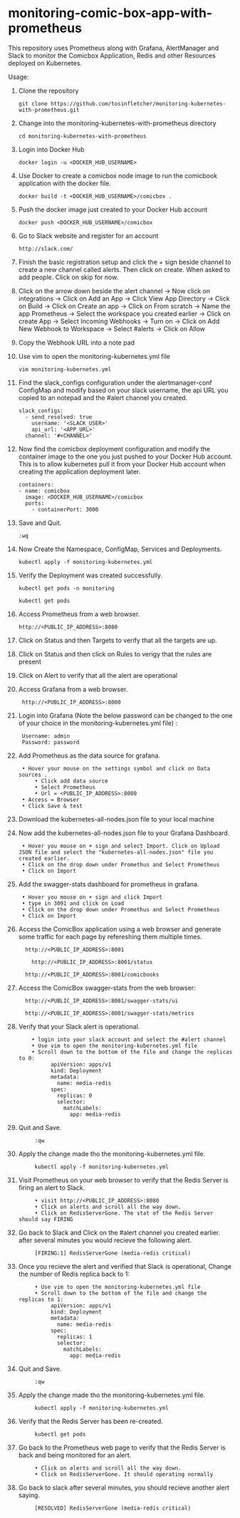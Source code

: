 # monitoring-comic-box-app-with-prometheus

This repository uses Prometheus along with Grafana, AlertManager and Slack to monitor the Comicbox Application, Redis and other Resources deployed on Kubernetes.

Usage:


1.  Clone the repository
        
        git clone https://github.com/tosinfletcher/monitoring-kubernetes-with-prometheus.git

2.  Change into the monitoring-kubernetes-with-prometheus directory
        
        cd monitoring-kubernetes-with-prometheus
    
3.  Login into Docker Hub
        
        docker login -u <DOCKER_HUB_USERNAME>
    
5.  Use Docker to create a comicbox node image to run the comicbook application with the docker file.
        
        docker build -t <DOCKER_HUB_USERNAME>/comicbox .
    
6.  Push the docker image just created to your Docker Hub account
        
        docker push <DOCKER_HUB_USERNAME>/comicbox

7.  Go to Slack website and register for an account
          
        http://slack.com/
      
8.  Finish the basic registration setup and click the + sign beside channel to create a new channel called alerts. Then click on create. When asked to add people.         Click on skip for now.

9.  Click on the arrow down beside the alert channel -> Now click on integrations -> Click on Add an App -> Click View App Directory -> Click on Build -> Click on         Create an app -> Click on From scratch -> Name the app Prometheus -> Select the workspace you created earlier -> Click on create App -> Select Incoming Webhooks       -> Turn on -> Click on Add New Webhook to Workspace -> Select #alerts -> Click on Allow
        
10. Copy the Webhook URL into a note pad

11. Use vim to open the monitoring-kubernetes.yml file
          
        vim monitoring-kubernetes.yml
          
12. Find the slack_configs configuration under the alertmanager-conf ConfigMap and modify based 
    on your slack username, the api URL you copied to an notepad and the #alert channel you created.
        
        slack_configs:
	      - send_resolved: true
	        username: '<SLACK_USER>'
	        api_url: '<APP_URL>'
          channel: '#<CHANNEL>'

        
13. Now find the comicbox deployment configuration and modify the container image  to the one you just pushed to your Docker Hub account.
    This is to allow kubernetes pull it from your Docker Hub account when creating the application deployment later.
        
        containers:
        - name: comicbox
          image: <DOCKER_HUB_USERNAME>/comicbox
          ports:
            - containerPort: 3000

14.  Save and Quit.
        
         :wq

15. Now Create the Namespace, ConfigMap, Services and Deployments.
         
        kubectl apply -f monitoring-kubernetes.yml

16. Verify the Deployment was created successfully.
         
        kubectl get pods -n monitoring
         
        kubectl get pods
         
17. Access Prometheus from a web browser.
         
        http://<PUBLIC_IP_ADDRESS>:8080
        
18. Click on Status and then Targets to verify that all the targets are up.

19. Click on Status and then click on Rules to verigy that the rules are present

20. Click on Alert to verify that all the alert are operational

22. Access Grafana from a web browser.
         
         http://<PUBLIC_IP_ADDRESS>:8000

23. Login into Grafana (Note the below password can be changed to the one of your choice in the monitoring-kubernetes.yml file) :
         
         Username: admin
         Password: password

24. Add Prometheus as the data source for grafana.
         
         • Hover your mouse on the settings symbol and click on Data sources .
		     • Click add data source
		     • Select Prometheus
		     • Url = <PUBLIC_IP_ADDRESS>:8080
         • Access = Browser
         • Click Save & test

25. Download the kubernetes-all-nodes.json file to your local machine

26. Now add the kubernetes-all-nodes.json file to your Grafana Dashboard.
         
         • Hover you mouse on + sign and select Import. Click on Upload JSON file and select the "kubernetes-all-nodes.json" file you created earlier.
         • Click on the drop down under Promethus and Select Prometheus
         • Click on Import

27. Add the swagger-stats dashboard for prometheus in grafana.
         
         • Hover you mouse on + sign and click Import
         • type in 3091 and click on Load
         • Click on the drop down under Promethus and Select Prometheus
         • Click on Import

28. Access the ComicBox application using a web browser and generate some traffic for each page by refereshing them multiple times.
         	
          http://<PUBLIC_IP_ADDRESS>:8001
	
	        http://<PUBLIC_IP_ADDRESS>:8001/status
	
          http://<PUBLIC_IP_ADDRESS>:8001/comicbooks
          
29. Access the ComicBox swagger-stats from the web browser:
          	
          http://<PUBLIC_IP_ADDRESS>:8001/swagger-stats/ui
	
          http://<PUBLIC_IP_ADDRESS>:8001/swagger-stats/metrics

30. Verify that your Slack alert is operational.
            
            • login into your slack account and select the #alert channel
            • Use vim to open the monitoring-kubernetes.yml file
            • Scroll down to the bottom of the file and change the replicas to 0:
                  apiVersion: apps/v1
                  kind: Deployment
                  metadata:
                    name: media-redis
                  spec:
                    replicas: 0
                    selector:
                      matchLabels:
                        app: media-redis

    
31. Quit and Save.
             
             :qw   

32. Apply the change made tho the monitoring-kubernetes.yml file.
             
             kubectl apply -f monitoring-kubernetes.yml

33. Visit Prometheus on your web browser to verify that the Redis Server is firing an alert to Slack.
             
             • visit http://<PUBLIC_IP_ADDRESS>:8080
             • Click on alerts and scroll all the way down.
             • Click on RedisServerGone. The stat of the Redis Server should say FIRING

34. Go back to Slack and Click on the #alert channel you created earlier. after several minutes you would recieve the following alert.
             
             [FIRING:1] RedisServerGone (media-redis critical)
 
35. Once you recieve the alert and verified that Slack is operational, Change the number of Redis replica back to 1:
             
             • Use vim to open the monitoring-kubernetes.yml file
             • Scroll down to the bottom of the file and change the replicas to 1:
                  apiVersion: apps/v1
                  kind: Deployment
                  metadata:
                    name: media-redis
                  spec:
                    replicas: 1
                    selector:
                      matchLabels:
                        app: media-redis

36. Quit and Save.
             
             :qw 

37. Apply the change made tho the monitoring-kubernetes.yml file.
             
             kubectl apply -f monitoring-kubernetes.yml

38. Verify that the Redis Server has been re-created.
             
             kubectl get pods
             
39. Go back to the Prometheus web page to verify that the Redis Server is back and being monitored for an alert.
             
             • Click on alerts and scroll all the way down.
             • Click on RedisServerGone. It should operating normally
  
40. Go back to slack after several minutes, you should recieve another alert saying.
             
             [RESOLVED] RedisServerGone (media-redis critical)
